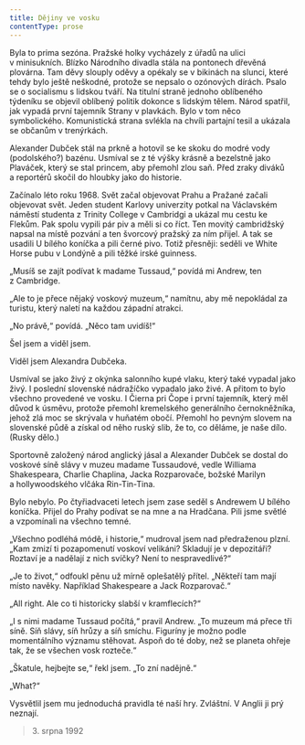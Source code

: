 ```yaml
---
title: Dějiny ve vosku
contentType: prose
---
```


Byla to prima sezóna. Pražské holky vycházely z úřadů na ulici v minisukních. Blízko Národního divadla stála na pontonech dřevěná plovárna. Tam děvy slouply oděvy a opékaly se v bikinách na slunci, které tehdy bylo ještě neškodné, protože se nepsalo o ozónových dírách. Psalo se o socialismu s lidskou tváří. Na titulní straně jednoho oblíbeného týdeníku se objevil oblíbený politik dokonce s lidským tělem. Národ spatřil, jak vypadá první tajemník Strany v plavkách. Bylo v tom něco symbolického. Komunistická strana svlékla na chvíli partajní tesil a ukázala se občanům v trenýrkách.

Alexander Dubček stál na prkně a hotovil se ke skoku do modré vody (podolského?) bazénu. Usmíval se z té výšky krásně a bezelst­ně jako Plaváček, který se stal princem, aby přemohl zlou saň. Před zraky diváků a reportérů skočil do hloubky jako do historie.

Začínalo léto roku 1968. Svět začal objevovat Prahu a Pražané začali objevovat svět. Jeden student Karlovy univerzity potkal na Václavském náměstí studenta z Trinity College v Cambridgi a ukázal mu cestu ke Flekům. Pak spolu vypili pár piv a měli si co říct. Ten movitý cambridžský napsal na místě pozvání a ten švorcový pražský za ním přijel. A tak se usadili U bílého koníčka a pili černé pivo. Totiž přesněji: seděli ve White Horse pubu v Londýně a pili těžké irské guinness.

„Musíš se zajít podívat k madame Tussaud,“ povídá mi Andrew, ten z Cambridge.

„Ale to je přece nějaký voskový muzeum,“ namítnu, aby mě nepokládal za turistu, který naletí na každou západní atrakci.

„No právě,“ povídá. „Něco tam uvidíš!“

Šel jsem a viděl jsem.

Viděl jsem Alexandra Dubčeka.

Usmíval se jako živý z okýnka salonního kupé vlaku, který také vypadal jako živý. I poslední slovenské nádražíčko vypadalo jako živé. A přitom to bylo všechno provedené ve vosku. I Čierna pri Čope i první tajemník, který měl důvod k úsměvu, protože přemohl kremelského generálního černokněžníka, jehož zlá moc se skrývala v huňatém obočí. Přemohl ho pevným slovem na slovenské půdě a získal od něho ruský slib, že to, co děláme, je naše dílo. (Rusky dělo.)

Sportovně založený národ anglický jásal a Alexander Dubček se dostal do voskové síně slávy v muzeu madame Tussaudové, vedle Williama Shakespeara, Charlie Chaplina, Jacka Rozparovače, božské Marilyn a hollywoodského vlčáka Rin-Tin-Tina.

Bylo nebylo. Po čtyřiadvaceti letech jsem zase seděl s Andrewem U bílého koníčka. Přijel do Prahy podívat se na mne a na Hradčana. Pili jsme světlé a vzpomínali na všechno temné.

„Všechno podléhá módě, i historie,“ mudroval jsem nad předraženou plzní. „Kam zmizí ti pozapomenutí voskoví velikáni? Skladují je v depozitáři? Roztaví je a nadělají z nich svíčky? Není to nespravedlivé?“

„Je to život,“ odfoukl pěnu už mírně oplešatělý přítel. „Někteří tam mají místo navěky. Například Shakespeare a Jack Rozparovač.“

„All right. Ale co ti historicky slabší v kramflecích?“

„I s nimi madame Tussaud počítá,“ pravil Andrew. „To muzeum má přece tři síně. Síň slávy, síň hrůzy a síň smíchu. Figuríny je možno podle momentálního významu stěhovat. Aspoň do té doby, než se planeta ohřeje tak, že se všechen vosk rozteče.“

„Škatule, hejbejte se,“ řekl jsem. „To zní nadějně.“

„What?“

Vysvětlil jsem mu jednoduchá pravidla té naší hry. Zvláštní. V Anglii ji prý neznají.

> 3. srpna 1992
